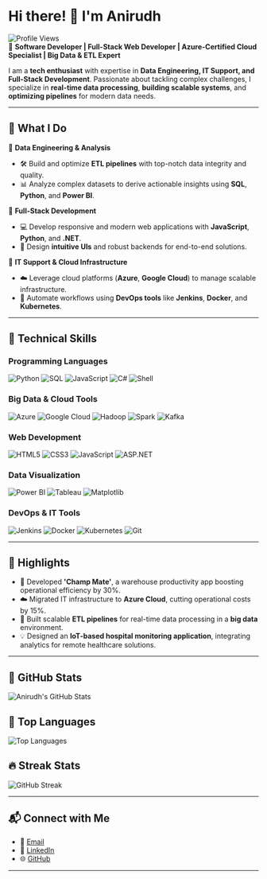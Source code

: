 # Hi there! 👋 I'm **Anirudh**  

![Profile Views](https://komarev.com/ghpvc/?username=eranirudh77&style=flat-square&color=blueviolet)  
🚀 **Software Developer | Full-Stack Web Developer | Azure-Certified Cloud Specialist | Big Data & ETL Expert**  

I am a **tech enthusiast** with expertise in **Data Engineering, IT Support, and Full-Stack Development**. Passionate about tackling complex challenges, I specialize in **real-time data processing**, **building scalable systems**, and **optimizing pipelines** for modern data needs. 

---

## 🌟 **What I Do**

🔹 **Data Engineering & Analysis**
- 🛠️ Build and optimize **ETL pipelines** with top-notch data integrity and quality.
- 📊 Analyze complex datasets to derive actionable insights using **SQL**, **Python**, and **Power BI**.

🔹 **Full-Stack Development**
- 💻 Develop responsive and modern web applications with **JavaScript**, **Python**, and **.NET**.
- 🎨 Design **intuitive UIs** and robust backends for end-to-end solutions.

🔹 **IT Support & Cloud Infrastructure**
- ☁️ Leverage cloud platforms (**Azure**, **Google Cloud**) to manage scalable infrastructure.
- 🔄 Automate workflows using **DevOps tools** like **Jenkins**, **Docker**, and **Kubernetes**.

---

## 🚀 **Technical Skills**
### **Programming Languages**
![Python](https://img.shields.io/badge/Python-%2314354C.svg?style=flat-square&logo=python&logoColor=white)
![SQL](https://img.shields.io/badge/SQL-%23CC2927.svg?style=flat-square&logo=microsoft-sql-server&logoColor=white)
![JavaScript](https://img.shields.io/badge/JavaScript-%23F7DF1E.svg?style=flat-square&logo=javascript&logoColor=black)
![C#](https://img.shields.io/badge/C%23-%23239120.svg?style=flat-square&logo=c-sharp&logoColor=white)
![Shell](https://img.shields.io/badge/Shell_Scripting-%23121011.svg?style=flat-square&logo=gnu-bash&logoColor=white)

### **Big Data & Cloud Tools**
![Azure](https://img.shields.io/badge/Microsoft_Azure-%230072C6.svg?style=flat-square&logo=microsoft-azure&logoColor=white)
![Google Cloud](https://img.shields.io/badge/Google_Cloud-%234285F4.svg?style=flat-square&logo=google-cloud&logoColor=white)
![Hadoop](https://img.shields.io/badge/Hadoop-%23CC0000.svg?style=flat-square&logo=apache-hadoop&logoColor=white)
![Spark](https://img.shields.io/badge/Apache_Spark-%23E25A1C.svg?style=flat-square&logo=apachespark&logoColor=white)
![Kafka](https://img.shields.io/badge/Apache_Kafka-%23231F20.svg?style=flat-square&logo=apache-kafka&logoColor=white)

### **Web Development**
![HTML5](https://img.shields.io/badge/HTML5-%23E34F26.svg?style=flat-square&logo=html5&logoColor=white)
![CSS3](https://img.shields.io/badge/CSS3-%231572B6.svg?style=flat-square&logo=css3&logoColor=white)
![JavaScript](https://img.shields.io/badge/JavaScript-%23F7DF1E.svg?style=flat-square&logo=javascript&logoColor=black)
![ASP.NET](https://img.shields.io/badge/ASP.NET-%235C2D91.svg?style=flat-square&logo=dot-net&logoColor=white)

### **Data Visualization**
![Power BI](https://img.shields.io/badge/Power_BI-%23F2C811.svg?style=flat-square&logo=power-bi&logoColor=black)
![Tableau](https://img.shields.io/badge/Tableau-%23E97627.svg?style=flat-square&logo=tableau&logoColor=white)
![Matplotlib](https://img.shields.io/badge/Matplotlib-%23007ACC.svg?style=flat-square&logo=python&logoColor=white)

### **DevOps & IT Tools**
![Jenkins](https://img.shields.io/badge/Jenkins-%23D24939.svg?style=flat-square&logo=jenkins&logoColor=white)
![Docker](https://img.shields.io/badge/Docker-%230db7ed.svg?style=flat-square&logo=docker&logoColor=white)
![Kubernetes](https://img.shields.io/badge/Kubernetes-%23326CE5.svg?style=flat-square&logo=kubernetes&logoColor=white)
![Git](https://img.shields.io/badge/Git-%23F05032.svg?style=flat-square&logo=git&logoColor=white)

---

## 🌟 **Highlights**
- 🚀 Developed **'Champ Mate'**, a warehouse productivity app boosting operational efficiency by 30%.
- ☁️ Migrated IT infrastructure to **Azure Cloud**, cutting operational costs by 15%.
- 🔧 Built scalable **ETL pipelines** for real-time data processing in a **big data** environment.
- 💡 Designed an **IoT-based hospital monitoring application**, integrating analytics for remote healthcare solutions.

---


## 🚀 GitHub Stats
![Anirudh's GitHub Stats](https://github-readme-stats.vercel.app/api?username=eranirudh77&show_icons=true&theme=radical&count_private=true&include_all_commits=true)

## 🌟 Top Languages
![Top Languages](https://github-readme-stats.vercel.app/api/top-langs/?username=eranirudh77&layout=compact&theme=radical)

## 🔥 Streak Stats
![GitHub Streak](https://github-readme-streak-stats.herokuapp.com/?user=eranirudh77&theme=radical)

---

## 📬 **Connect with Me**
- 📧 [Email](mailto:anirudhramadas007@gmail.com)  
- 🔗 [LinkedIn](https://www.linkedin.com/in/anirudhramadas98)  
- 🌐 [GitHub](https://github.com/eranirudh77)

---

